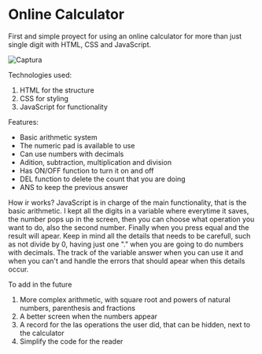 # Online Calculator
First and simple proyect for using an online calculator for more than just single digit with HTML, CSS and JavaScript.

![Captura](https://user-images.githubusercontent.com/69403501/138966521-fee0216e-7fab-4c86-8aa0-1299ba7441fd.PNG)

Technologies used:
  1. HTML for the structure
  2. CSS for styling
  3. JavaScript for functionality

Features:
  - Basic arithmetic system
  - The numeric pad is available to use
  - Can use numbers with decimals
  - Adition, subtraction, multiplication and division
  - Has ON/OFF function to turn it on and off
  - DEL function to delete the count that you are doing
  - ANS to keep the previous answer
  
How ir works?
  JavaScript is in charge of the main functionality, that is the basic arithmetic.
  I kept all the digits in a variable where everytime it saves, the number pops up in the screen, then you can choose what operation you want to do, also the second number. Finally when you press equal and the result will apear.
  Keep in mind all the details that needs to be carefull, such as not divide by 0, having just one "." when you are going to do numbers with decimals. The track of the variable answer when you can use it and when you can't and handle the errors that should apear when this details occur.
  
To add in the future
  1. More complex arithmetic, with square root and powers of natural numbers, parenthesis and fractions
  2. A better screen when the numbers appear
  3. A record for the las operations the user did, that can be hidden, next to the calculator
  4. Simplify the code for the reader

